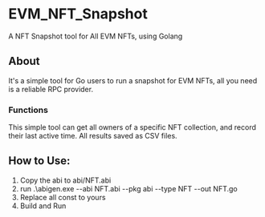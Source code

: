 # EVM_NFT_Snapshot
A NFT Snapshot tool for All EVM NFTs, using Golang

## About
It's a simple tool for Go users to run a snapshot for EVM NFTs, all you need is a reliable RPC provider.

### Functions
This simple tool can get all owners of a specific NFT collection, and record their last active time.
All results saved as CSV files.

## How to Use:
1. Copy the abi to abi/NFT.abi
2. run .\abigen.exe --abi NFT.abi --pkg abi --type NFT --out NFT.go
3. Replace all const to yours
4. Build and Run
